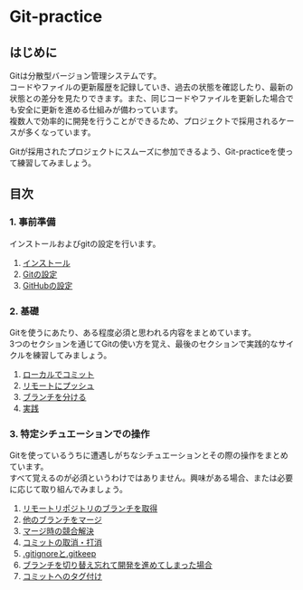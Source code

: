 # Git-practice
## はじめに
Gitは分散型バージョン管理システムです。  
コードやファイルの更新履歴を記録していき、過去の状態を確認したり、最新の状態との差分を見たりできます。また、同じコードやファイルを更新した場合でも安全に更新を進める仕組みが備わっています。  
複数人で効率的に開発を行うことができるため、プロジェクトで採用されるケースが多くなっています。  

Gitが採用されたプロジェクトにスムーズに参加できるよう、Git-practiceを使って練習してみましょう。

## 目次
### 1. 事前準備
インストールおよびgitの設定を行います。  
1. [インストール](preparation/install.md)
2. [Gitの設定](preparation/gitconfig.md)
3. [GitHubの設定](preparation/github.md)

### 2. 基礎
Gitを使うにあたり、ある程度必須と思われる内容をまとめています。  
3つのセクションを通じてGitの使い方を覚え、最後のセクションで実践的なサイクルを練習してみましょう。  
1. [ローカルでコミット](basic/local-commit.md)
2. [リモートにプッシュ](basic/remote-push.md)
3. [ブランチを分ける](basic/branch.md)
4. [実践](basic/basic-practice.md)

### 3. 特定シチュエーションでの操作
Gitを使っているうちに遭遇しがちなシチュエーションとその際の操作をまとめています。  
すべて覚えるのが必須というわけではありません。興味がある場合、または必要に応じて取り組んでみましょう。  
1. [リモートリポジトリのブランチを取得](situation/fetch.md)
2. [他のブランチをマージ](situation/merge.md)
3. [マージ時の競合解決](situation/conflict.md)
4. [コミットの取消・打消](situation/reset-revert.md)
5. [.gitignoreと.gitkeep](situation/ignore-keep.md)
6. [ブランチを切り替え忘れて開発を進めてしまった場合](situation/stash.md)
7. [コミットへのタグ付け](situation/tag.md)
